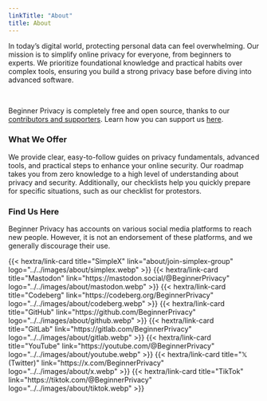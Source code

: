 ```yaml
---
linkTitle: "About"
title: About
---
```

In today’s digital world, protecting personal data can feel overwhelming. Our mission is to simplify online privacy for everyone, from beginners to experts. We prioritize foundational knowledge and practical habits over complex tools, ensuring you build a strong privacy base before diving into advanced software.

<br>

Beginner Privacy is completely free and open source, thanks to our [contributors and supporters](/about/contributors). Learn how you can support us [here](/about/donate).

### What We Offer
We provide clear, easy-to-follow guides on privacy fundamentals, advanced tools, and practical steps to enhance your online security. Our roadmap takes you from zero knowledge to a high level of understanding about privacy and security. Additionally, our checklists help you quickly prepare for specific situations, such as our checklist for protestors.

### Find Us Here
Beginner Privacy has accounts on various social media platforms to reach new people. However, it is not an endorsement of these platforms, and we generally discourage their use.

<div class="recommendations">
  <div class="grid">
    {{< hextra/link-card title="SimpleX" link="about/join-simplex-group" logo="../../images/about/simplex.webp" >}}
    {{< hextra/link-card title="Mastodon" link="https://mastodon.social/@BeginnerPrivacy" logo="../../images/about/mastodon.webp" >}}
    {{< hextra/link-card title="Codeberg" link="https://codeberg.org/BeginnerPrivacy" logo="../../images/about/codeberg.webp" >}}
    {{< hextra/link-card title="GitHub" link="https://github.com/BeginnerPrivacy" logo="../../images/about/github.webp" >}}
    {{< hextra/link-card title="GitLab" link="https://gitlab.com/BeginnerPrivacy" logo="../../images/about/gitlab.webp" >}}
    {{< hextra/link-card title="YouTube" link="https://youtube.com/@BeginnerPrivacy" logo="../../images/about/youtube.webp" >}}
    {{< hextra/link-card title="𝕏 (Twitter)" link="https://x.com/BeginnerPrivacy" logo="../../images/about/x.webp" >}}
    {{< hextra/link-card title="TikTok" link="https://tiktok.com/@BeginnerPrivacy" logo="../../images/about/tiktok.webp" >}}
  </div>
</div>